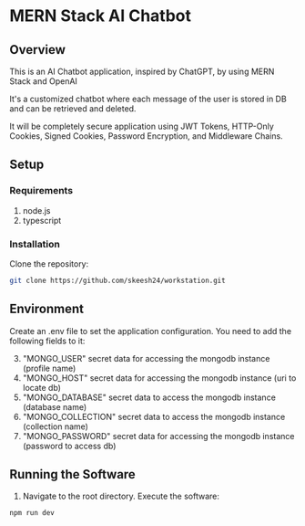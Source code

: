 # MERN Stack AI Chatbot

## Overview
This is an AI Chatbot application, inspired by ChatGPT, by using MERN Stack and OpenAI

It's a customized chatbot where each message of the user is stored in DB and can be retrieved and deleted.

It will be completely secure application using JWT Tokens, HTTP-Only Cookies, Signed Cookies, Password Encryption, and Middleware Chains.

## Setup

### Requirements

1. node.js
2. typescript

### Installation

Clone the repository:

```bash
git clone https://github.com/skeesh24/workstation.git
```

## Environment

Create an .env file to set the application configuration. You need to add the following fields to it:

3. "MONGO_USER" secret data for accessing the mongodb instance (profile name)
4. "MONGO_HOST" secret data for accessing the mongodb instance (uri to locate db)
5. "MONGO_DATABASE" secret data to access the mongodb instance (database name)
6. "MONGO_COLLECTION" secret data to access the mongodb instance (collection name)
7. "MONGO_PASSWORD" secret data for accessing the mongodb instance (password to access db)
## Running the Software

1. Navigate to the root directory. Execute the software:
```bash
npm run dev
```
